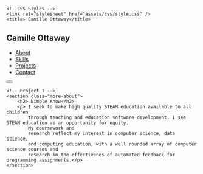 <!DOCTYPE html>
<html lang = "en">
<head>
    <meta charset="UTF-8"/>
    <meta http-equiv="X-UA-Compatible" content="IE=edge"/>
    <meta name="viewport" content="width=device-width, initial-scale=1.0"/>

    <!--CSS STyles -->
    <link rel="stylesheet" href="assets/css/style.css" />
    <title> Camille Ottaway</title>
</head>
<body>
    <!-- Navbar -->
    <nav>
        <h1> Camille Ottaway </h1>
        <ul class="navigation">
            <li> <a href="#about" class="nav-link"> About</a></li>
            <li> <a href="#skills" class="nav-link"> Skills</a></li>
            <li> <a href="assets/html/projects.html" class="nav-link"> Projects</a></li>
            <li> <a href="#contact" class="nav-link"> Contact</a></li>
        </ul>
        <button class="burger-menu" id="burger-menu">
            <ion-icon class="bars" name="menu-outline"> </ion-icon>
        </button>
    </nav>


    <!-- Project 1 -->
    <section class="more-about">
        <h2> Nimble Know</h2>
        <p> I seek to make high quality STEAM education available to all children 
            through teaching and education software development. I see STEAM education as an opportunity for equity.
            My coursework and 
            research reflect my interest in computer science, data science, 
            and computing education, with a well rounded array of computer science courses and 
            research in the effectivenes of automated feedback for programming assignments.</p>
    </section>


</body>
</html>